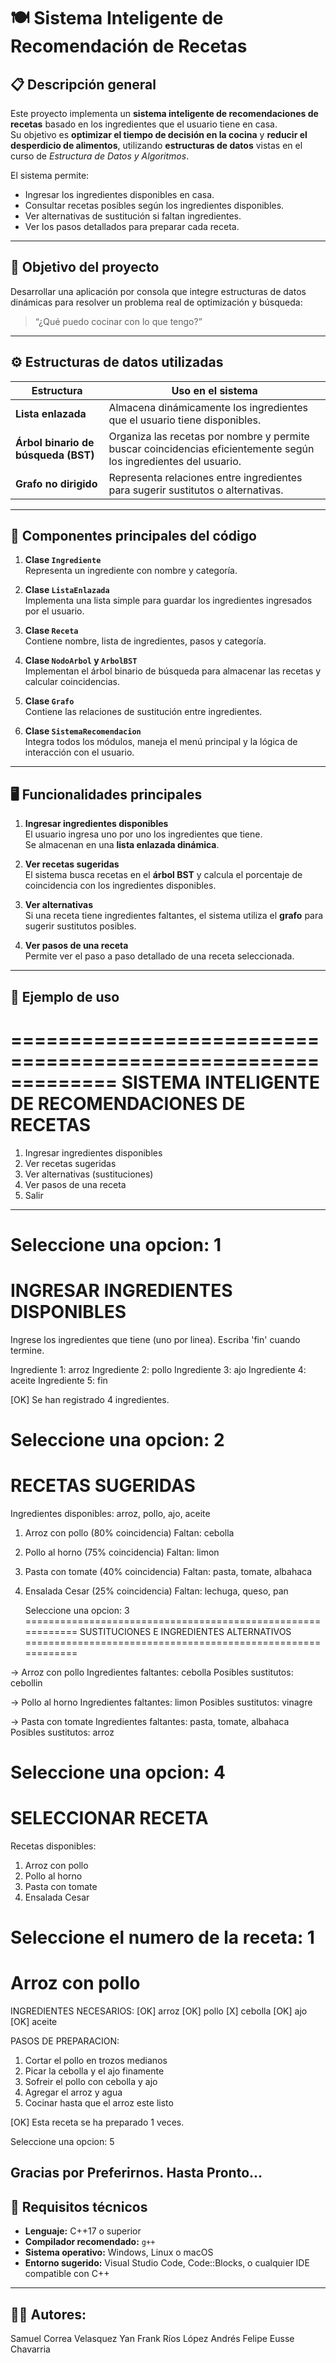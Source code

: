 # 🍽️ Sistema Inteligente de Recomendación de Recetas

## 📋 Descripción general
Este proyecto implementa un **sistema inteligente de recomendaciones de recetas** basado en los ingredientes que el usuario tiene en casa.  
Su objetivo es **optimizar el tiempo de decisión en la cocina** y **reducir el desperdicio de alimentos**, utilizando **estructuras de datos** vistas en el curso de *Estructura de Datos y Algoritmos*.

El sistema permite:
- Ingresar los ingredientes disponibles en casa.  
- Consultar recetas posibles según los ingredientes disponibles.  
- Ver alternativas de sustitución si faltan ingredientes.  
- Ver los pasos detallados para preparar cada receta.  

---

## 🧠 Objetivo del proyecto
Desarrollar una aplicación por consola que integre estructuras de datos dinámicas para resolver un problema real de optimización y búsqueda:

> “¿Qué puedo cocinar con lo que tengo?”

---

## ⚙️ Estructuras de datos utilizadas

| Estructura | Uso en el sistema |
|-------------|------------------|
| **Lista enlazada** | Almacena dinámicamente los ingredientes que el usuario tiene disponibles. |
| **Árbol binario de búsqueda (BST)** | Organiza las recetas por nombre y permite buscar coincidencias eficientemente según los ingredientes del usuario. |
| **Grafo no dirigido** | Representa relaciones entre ingredientes para sugerir sustitutos o alternativas. |

---

## 🧩 Componentes principales del código

1. **Clase `Ingrediente`**  
   Representa un ingrediente con nombre y categoría.

2. **Clase `ListaEnlazada`**  
   Implementa una lista simple para guardar los ingredientes ingresados por el usuario.

3. **Clase `Receta`**  
   Contiene nombre, lista de ingredientes, pasos y categoría.

4. **Clase `NodoArbol` y `ArbolBST`**  
   Implementan el árbol binario de búsqueda para almacenar las recetas y calcular coincidencias.

5. **Clase `Grafo`**  
   Contiene las relaciones de sustitución entre ingredientes.

6. **Clase `SistemaRecomendacion`**  
   Integra todos los módulos, maneja el menú principal y la lógica de interacción con el usuario.

---

## 🖥️ Funcionalidades principales

1. **Ingresar ingredientes disponibles**  
   El usuario ingresa uno por uno los ingredientes que tiene.  
   Se almacenan en una **lista enlazada dinámica**.

2. **Ver recetas sugeridas**  
   El sistema busca recetas en el **árbol BST** y calcula el porcentaje de coincidencia con los ingredientes disponibles.

3. **Ver alternativas**  
   Si una receta tiene ingredientes faltantes, el sistema utiliza el **grafo** para sugerir sustitutos posibles.

4. **Ver pasos de una receta**  
   Permite ver el paso a paso detallado de una receta seleccionada.

---

## 🧪 Ejemplo de uso

=============================================================
  SISTEMA INTELIGENTE DE RECOMENDACIONES DE RECETAS
=============================================================

1. Ingresar ingredientes disponibles
2. Ver recetas sugeridas
3. Ver alternativas (sustituciones)
4. Ver pasos de una receta
0. Salir
-------------------------------------------------------------
Seleccione una opcion: 1
============================================================
  INGRESAR INGREDIENTES DISPONIBLES
============================================================

Ingrese los ingredientes que tiene (uno por linea).
Escriba 'fin' cuando termine.

Ingrediente 1: arroz
Ingrediente 2: pollo
Ingrediente 3: ajo
Ingrediente 4: aceite
Ingrediente 5: fin

[OK] Se han registrado 4 ingredientes.

Seleccione una opcion: 2
============================================================
  RECETAS SUGERIDAS
============================================================

Ingredientes disponibles: arroz, pollo, ajo, aceite

1. Arroz con pollo (80% coincidencia)
   Faltan: cebolla

2. Pollo al horno (75% coincidencia)
   Faltan: limon

3. Pasta con tomate (40% coincidencia)
   Faltan: pasta, tomate, albahaca

4. Ensalada Cesar (25% coincidencia)
   Faltan: lechuga, queso, pan
   
   Seleccione una opcion: 3
============================================================
  SUSTITUCIONES E INGREDIENTES ALTERNATIVOS
============================================================

-> Arroz con pollo
   Ingredientes faltantes: cebolla
   Posibles sustitutos: cebollin

-> Pollo al horno
   Ingredientes faltantes: limon
   Posibles sustitutos: vinagre

-> Pasta con tomate
   Ingredientes faltantes: pasta, tomate, albahaca
   Posibles sustitutos: arroz
   
   Seleccione una opcion: 4
============================================================
  SELECCIONAR RECETA
============================================================

Recetas disponibles:
1. Arroz con pollo
2. Pollo al horno
3. Pasta con tomate
4. Ensalada Cesar

Seleccione el numero de la receta: 1
============================================================
  Arroz con pollo
============================================================

INGREDIENTES NECESARIOS:
  [OK] arroz
  [OK] pollo
  [X] cebolla
  [OK] ajo
  [OK] aceite

PASOS DE PREPARACION:
1. Cortar el pollo en trozos medianos
2. Picar la cebolla y el ajo finamente
3. Sofreir el pollo con cebolla y ajo
4. Agregar el arroz y agua
5. Cocinar hasta que el arroz este listo

[OK] Esta receta se ha preparado 1 veces.

Seleccione una opcion: 5 

Gracias por Preferirnos. Hasta Pronto...
---

## 🧱 Requisitos técnicos

- **Lenguaje:** C++17 o superior  
- **Compilador recomendado:** `g++`  
- **Sistema operativo:** Windows, Linux o macOS  
- **Entorno sugerido:** Visual Studio Code, Code::Blocks, o cualquier IDE compatible con C++

---

## 👨‍💻 Autores:

Samuel Correa Velasquez
Yan Frank Ríos López
Andrés Felipe Eusse Chavarria


